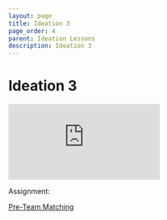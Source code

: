 ```yaml
---
layout: page
title: Ideation 3
page_order: 4
parent: Ideation Lessons
description: Ideation 3
---
```


# Ideation 3

<iframe src="https://docs.google.com/presentation/d/e/2PACX-1vSy6lL1km-A3hBjMhCPNaPq5j3dLqM7zDMvk-g_vTrnSZ1LiL0xvWJQSq4TsOw_VP4JMqlsCMKzQADP/embed?start=false&loop=false&delayms=3000" frameborder="0" allowfullscreen="true" mozallowfullscreen="true" webkitallowfullscreen="true"></iframe>

Assignment:

[Pre-Team Matching](https://docs.google.com/document/d/e/2PACX-1vR21ycQya-o2Icx9eAd7fcuDumsOxIZdbJE5yTM_D4jSAmtICedIPmr3B-Ah_LajxIKMsdUNpNP20Uv/pub)